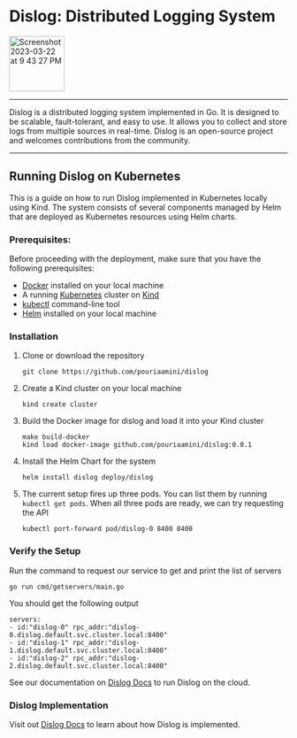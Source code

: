 # Dislog: Distributed Logging System

<img width="100" alt="Screenshot 2023-03-22 at 9 43 27 PM" src="https://user-images.githubusercontent.com/64161548/227077938-c08c20bf-6122-4b7a-948d-0998a7809ef7.png">

---

Dislog is a distributed logging system implemented in Go. It is designed to be scalable, fault-tolerant,
and easy to use. It allows you to collect and store logs from multiple sources in real-time.
Dislog is an open-source project and welcomes contributions from the community.

---

## Running Dislog on Kubernetes

This is a guide on how to run Dislog implemented in Kubernetes locally using 
Kind. 
The system consists of several components managed by Helm that are deployed as 
Kubernetes resources using Helm charts.

### Prerequisites:

Before proceeding with the deployment, make sure that you have the following 
prerequisites:

- [Docker] installed on your local machine
- A running [Kubernetes] cluster on [Kind]
- [kubectl] command-line tool
- [Helm] installed on your local machine

### Installation

1. Clone or download the repository
    ```
    git clone https://github.com/pouriaamini/dislog
    ```
2. Create a Kind cluster on your local machine
    ```
    kind create cluster
    ```
3. Build the Docker image for dislog and load it into your Kind cluster
    ```
    make build-docker
    kind load docker-image github.com/pouriaamini/dislog:0.0.1
    ```
4. Install the Helm Chart for the system
    ```
    helm install dislog deploy/dislog
    ```
5. The current setup fires up three pods. You can list them by running 
`kubectl get pods`. When all three pods are ready, we can try requesting the API
    ```
    kubectl port-forward pod/dislog-0 8400 8400
    ```
   
### Verify the Setup
Run the command to request our service to get and print the list of servers
```
go run cmd/getservers/main.go
```
You should get the following output
```
servers:
- id:"dislog-0" rpc_addr:"dislog-0.dislog.default.svc.cluster.local:8400"
- id:"dislog-1" rpc_addr:"dislog-1.dislog.default.svc.cluster.local:8400"
- id:"dislog-2" rpc_addr:"dislog-2.dislog.default.svc.cluster.local:8400"
```

See our documentation on [Dislog Docs] to run Dislog on the cloud.

### Dislog Implementation

Visit out [Dislog Docs] to learn about how Dislog is implemented.

[Docker]: https://docs.docker.com/engine
[Kubernetes]: https://kubernetes.io/
[Kind]: https://kubernetes.io/docs/tasks/tools/#kind
[kubectl]: https://kubernetes.io/docs/tasks/tools/#kubectl
[Helm]: https://helm.sh/docs/intro/install/
[Dislog Docs]: https://
